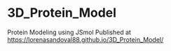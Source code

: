 # 3D_Protein_Model
Protein Modeling using JSmol
Published at https://lorenasandoval88.github.io/3D_Protein_Model/
